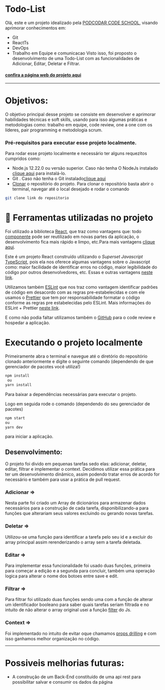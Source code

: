 # Todo-List

Olá, este e um projeto idealizado pela [PODCODAR CODE SCHOOL](https://podcodar.com/), visando aprimorar conhecimentos em:
  - Git
  - ReactTs
  - DevOps
  - Trabalho em Equipe e comunicacao
Visto isso, foi proposto o desenvolvimento de uma Todo-List com as funcionalidades de Adicionar, Editar, Deletar e Filtrar.
#### [confira a página web do projeto aqui ](https://guilherme-bs.github.io/todo-list/)
---

# Objetivos:

O objetivo principal desse projeto se consiste em desenvolver e aprimorar habilidades técnicas e soft skills, usando para isso algumas práticas e metodologias como: trabalho em equipe, code review, one a one com os líderes, pair programming e  metodologia scrum.

### Pré-requisitos para executar esse projeto localmente.

Para rodar esse projeto localmente e necessário ter alguns requezitos cumpridos como:

- Node.js 12.22.0 ou versão superior.  Caso não tenha O NodeJs instalado [clique aqui](https://nodejs.org/pt-br/download/) para instalá-lo.
- Git . Caso não tenha o Git instalado[clique aqui](https://git-scm.com/)
- [Clonar](git@github.com:Guilherme-BS/todo-list.git) o repositório do projeto.
Para clonar o repositório basta abrir o terminal, navegar até o local desejado e rodar o comando

```bash
git clone link do repositorio
```

# :toolbox: Ferramentas utilizadas no projeto
Foi utilizado a biblioteca [React](https://pt-br.reactjs.org/), que traz como vantagens que: todo [componente](https://pt-br.reactjs.org/docs/components-and-props.html) pode ser reutilizado em novas partes da aplicação, o desenvolvimento fica mais rápido e limpo, etc.Para mais vantagens [clique aqui](https://tutano.trampos.co/16866-desenvolvedor-front-end-react/).


Este é um projeto React construído utilizando o _Superset Javascript_ [TypeScript](https://www.typescriptlang.org/), pois ela nos oferece algumas vantagens sobre o Javascript como: maior facilidade de identificar erros no código, maior legibilidade do código por outros desenvolvedores, etc.  Essas e outras vantagens [neste link](https://kenzie.com.br/blog/typescript/).


Utilizamos também [ESLint](https://eslint.org/) que nos traz como vantagem identificar padrões de código em desacordo com as regras pre-estabelecidas e com ele usamos o [Prettier](https://marketplace.visualstudio.com/items?itemName=esbenp.prettier-vscode) que tem por responsabilidade formatar o código conforme as regras pre estabelecidas pelo ESLint. Mais informações do ESLint + Prettier [neste link](https://medium.com/cwi-software/eslint-prettier-a-dupla-perfeita-para-produtividade-e-padroniza%C3%A7%C3%A3o-de-c%C3%B3digo-6a7730cfa358).

E como não podia faltar utilizamos também o [GitHub](https://www.remessaonline.com.br/blog/github/?utm_id=8625638102&matchtype=&placement=&adgroupid=87163560379&loc_interest_ms=&loc_physical_ms=1032008&network=g&target=&adposition=&utm_source=google&utm_medium=cpc&utm_campaign=RM_Search_Desk_DSA_Blog_PF&utm_term=&utm_content=557101616375&gclid=CjwKCAjwve2TBhByEiwAaktM1Pu1F2tqxxXOBPAoSsU2NobDWRh349-EdbgDVe048A2wxzgc_eyF1hoC5L8QAvD_BwE) para o code review e hospedar a aplicação.

# Executando o projeto localmente

Primeiramente abra o terminal e navegue até o diretório do repositório clonado anteriormente e digite o seguinte comando (dependendo de que gerenciador de pacotes você utiliza!)

```bash
npm install
 ou
yarn install
```
Para baixar a dependências necessárias para executar o projeto.

Logo em seguida rode o comando (dependendo do seu gerenciador de pacotes)

```bash
npm start
ou
yarn dev
```
para iniciar a aplicação.

## Desenvolvimento:

O projeto foi divido em pequenas tarefas sedo elas: adicionar, deletar, editar, filtrar e implementar o context. Decidimos utilizar essa prática para ter um desenvolvimento dinâmico, assim podendo tratar erros de acordo for necessário e também para usar a prática de pull request.

   ### Adicionar ⇒
  Nesta parte foi criado um Array de dicionários para armazenar dados necessários para a construção de cada tarefa, disponibilizando-a para funções que alterariam seus valores excluindo ou gerando novas tarefas.
  ### Deletar ⇒
  Utilizou-se uma função para identificar a tarefa pelo seu id e a excluir do array principal assim rerenderizando o array sem a tarefa deletada.
  ### Editar ⇒
  Para implementar essa funcionalidade foi usado duas funções, primeira para começar a edição e a segunda para concluir, também uma operação logica para alterar o nome dos botoes entre save e edit.
  ### Filtrar ⇒
  Para filtrar foi utilizado duas funções sendo uma com a função de alterar um identificador booleano para saber quais tarefas seriam filtrada e no intuito de não alterar o array original usei a função [filter](https://developer.mozilla.org/pt-BR/docs/Web/JavaScript/Reference/Global_Objects/Array/filter) do Js.
  ### Context ⇒
  Foi implementado no intuito de evitar oque chamamos [props drilling](https://www.alura.com.br/artigos/prop-drilling-no-react-js) e com isso ganhamos melhor organização no código.

---

# Possiveis melhorias futuras:
- A construção de um Back-End constituído de uma api rest para possibilitar salvar e consumir os dados da página
